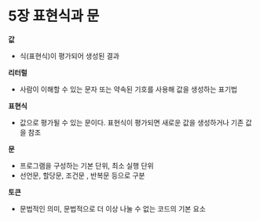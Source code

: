 # 5장 표현식과 문

**값**

- 식(표현식)이 평가되어 생성된 결과

**리터럴**

- 사람이 이해할 수 있는 문자 또는 약속된 기호를 사용해 값을 생성하는 표기법

**표현식**

- 값으로 평가될 수 있는 문이다. 표현식이 평가되면 새로운 값을 생성하거나 기존 값을 참조

**문**

- 프로그램을 구성하는 기본 단위,  최소 실행 단위
- 선언문, 할당문, 조건문 , 반복문 등으로 구분

**토큰**

- 문법적인 의미, 문법적으로 더 이상 나눌 수 없는 코드의 기본 요소